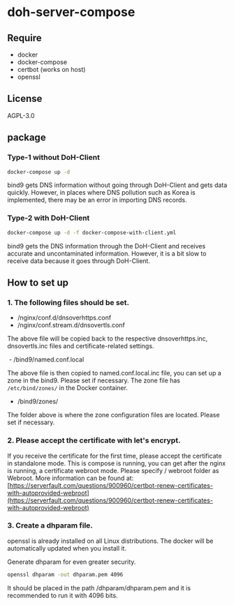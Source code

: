 # doh-server-compose

## Require

 - docker
 - docker-compose
 - certbot (works on host)
 - openssl

## License

AGPL-3.0

## package

### Type-1 without DoH-Client

```bash
docker-compose up -d
```

bind9 gets DNS information without going through DoH-Client and gets data quickly. However, in places where DNS pollution such as Korea is implemented, there may be an error in importing DNS records.

### Type-2 with DoH-Client

```bash
docker-compose up -d -f docker-compose-with-client.yml
```

bind9 gets the DNS information through the DoH-Client and receives accurate and uncontaminated information. However, it is a bit slow to receive data because it goes through DoH-Client.

## How to set up

### 1. The following files should be set.

- /nginx/conf.d/dnsoverhttps.conf
- /nginx/conf.stream.d/dnsovertls.conf

The above file will be copied back to the respective dnsoverhttps.inc, dnsovertls.inc files and certificate-related settings.

 - /bind9/named.conf.local

The above file is then copied to named.conf.local.inc file, you can set up a zone in the bind9. Please set if necessary. The zone file has `/etc/bind/zones/` in the Docker container.

- /bind9/zones/

The folder above is where the zone configuration files are located. Please set if necessary.

### 2. Please accept the certificate with let's encrypt.

If you receive the certificate for the first time, please accept the certificate in standalone mode. This is compose is running, you can get after the nginx is running, a certificate webroot mode. Please specify / webroot folder as Webroot. More information can be found at: [https://serverfault.com/questions/900960/certbot-renew-certificates-with-autoprovided-webroot](https://serverfault.com/questions/900960/certbot-renew-certificates-with-autoprovided-webroot)

### 3. Create a dhparam file.

openssl is already installed on all Linux distributions. The docker will be automatically updated when you install it.

Generate dhparam for even greater security.

```bash
openssl dhparam -out dhparam.pem 4096
```

It should be placed in the path /dhparam/dhparam.pem and it is recommended to run it with 4096 bits.